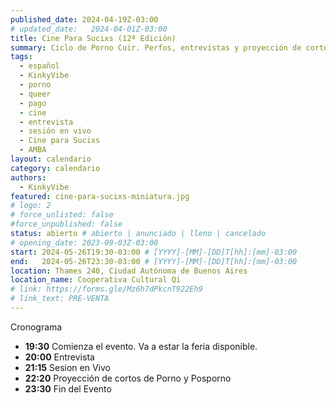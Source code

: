 ```yaml
---
published_date: 2024-04-19Z-03:00
# updated_date:   2024-04-01Z-03:00
title: Cine Para Sucixs (12ª Edición)
summary: Ciclo de Porno Cuir. Perfos, entrevistas y proyección de cortos p0rno queer-lgtb. Venite a ver cine sucio y mojarte con nosotres.
tags:
  - español
  - KinkyVibe
  - porno
  - queer
  - pago
  - cine
  - entrevista
  - sesión en vivo
  - Cine para Sucixs
  - AMBA
layout: calendario
category: calendario
authors:
  - KinkyVibe
featured: cine-para-sucixs-miniatura.jpg
# logo: 2
# force_unlisted: false
#force_unpublished: false
status: abierto # abierto | anunciado | lleno | cancelado
# opening_date: 2023-09-03Z-03:00
start: 2024-05-26T19:30-03:00 # [YYYY]-[MM]-[DD]T[hh]:[mm]-03:00
end:   2024-05-26T23:30-03:00 # [YYYY]-[MM]-[DD]T[hh]:[mm]-03:00
location: Thames 240, Ciudad Autónoma de Buenos Aires
location_name: Cooperativa Cultural Qi
# link: https://forms.gle/Mz6h7dPkcnT922Eh9
# link_text: PRE-VENTA
---
```

 Cronograma
- **19:30** Comienza el evento. Va a estar la feria disponible.
- **20:00** Entrevista
- **21:15** Sesion en Vivo 
- **22:20** Proyección de cortos de Porno y Posporno
- **23:30** Fin del Evento